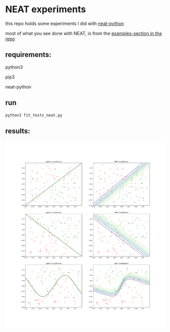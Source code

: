 # NEAT experiments
this repo holds some experiments I did with [neat-python](https://pypi.org/project/neat-python/)

most of what you see done with NEAT, is from the [examples-section in the repo](https://github.com/CodeReclaimers/neat-python/tree/master/examples)

## requirements:
python3

pip3 

neat-python

## run
```bash
python3 fit_tests_neat.py
```

## results:
![result](result.png)